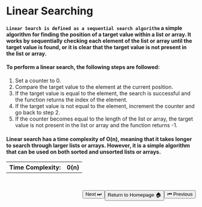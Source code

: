 # Linear Searching

#### `Linear Search is defined as a sequential search algorithm` a simple algorithm for finding the position of a target value within a list or array. It works by sequentially checking each element of the list or array until the target value is found, or it is clear that the target value is not present in the list or array.

#### To perform a linear search, the following steps are followed:

1. Set a counter to 0.
2. Compare the target value to the element at the current position.
3. If the target value is equal to the element, the search is successful and the function returns the index of the element.
4. If the target value is not equal to the element, increment the counter and go back to step 2.
5. If the counter becomes equal to the length of the list or array, the target value is not present in the list or array and the function returns -1.

#### Linear search has a time complexity of O(n), meaning that it takes longer to search through larger lists or arrays. However, it is a simple algorithm that can be used on both sorted and unsorted lists or arrays.

<table>
    <tr>
        <th>Time Complexity:</th>
        <th> 0(n)</th>
    <tr>
</table>

<a style="float:right; margin-top: 30px"
 href='#'>
<button>⏮ Previous</button>
</a>
<a style="float: right; margin-top:30px"
 href='../../../README.md'>
<button>Return to Homepage 🏠</button>
</a>
<a style="float:right; margin-top: 30px"
 href='./Binary Search.md'>
<button>Next ⏭</button>
</a>
